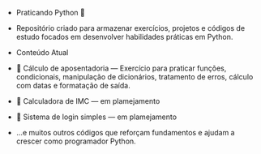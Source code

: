 - Praticando Python 🐍
- Repositório criado para armazenar exercícios, projetos e códigos de estudo focados em desenvolver habilidades práticas em Python.

- Conteúdo Atual
- 📌 Cálculo de aposentadoria — Exercício para praticar funções, condicionais, manipulação de dicionários, tratamento de erros, cálculo com datas e formatação de saída.
- 🧮 Calculadora de IMC — em plamejamento
- 🔐 Sistema de login simples — em plamejamento
- ...e muitos outros códigos que reforçam fundamentos e ajudam a crescer como programador Python.
